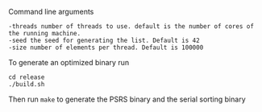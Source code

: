 Command line arguments

```
-threads number of threads to use. default is the number of cores of the running machine.
-seed the seed for generating the list. Default is 42
-size number of elements per thread. Default is 100000

```

To generate an optimized binary run
```
cd release
./build.sh
```

Then run `make` to generate the PSRS binary and the serial sorting binary 

